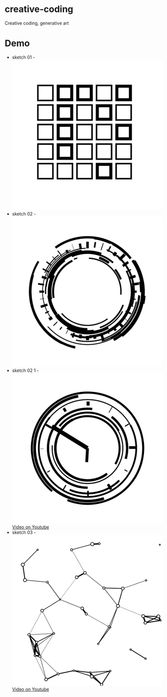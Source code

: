 # creative-coding
Creative coding, generative art

# Demo
- sketch 01 - ![Squares](https://github.com/pavel-ship-it/creative-coding/blob/master/preview/sketch-01.png)
- sketch 02 - ![Trippy time](https://github.com/pavel-ship-it/creative-coding/blob/master/preview/sketch-02-1.png)
- sketch 02 1 - ![Trippy time](https://github.com/pavel-ship-it/creative-coding/blob/master/preview/sketch-02.1.png) [Video on Youtube](https://youtube.com/shorts/8dzQWFkS0dE?feature=share)
- sketch 03 - ![Connected dots](https://github.com/pavel-ship-it/creative-coding/blob/master/preview/sketch-03.png) [Video on Youtube](https://youtube.com/shorts/t4bPVoJ_PKI?feature=share)